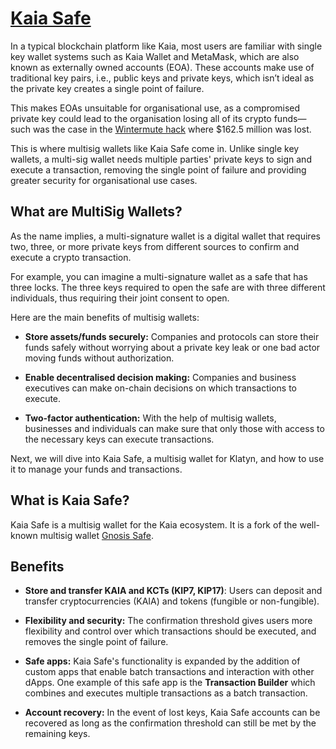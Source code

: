 # [Kaia Safe](https://docs.kaia.io/build/tools/wallets/kaia-safe)

In a typical blockchain platform like Kaia, most users are familiar with single key wallet systems such as Kaia Wallet and MetaMask, which are also known as externally owned accounts (EOA). These accounts make use of traditional key pairs, i.e., public keys and private keys, which isn’t ideal as the private key creates a single point of failure. 

This makes EOAs unsuitable for organisational use, as a compromised private key could lead to the organisation losing all of its crypto funds—such was the case in the [Wintermute hack](https://www.certik.com/resources/blog/uGiY0j3hwOzQOMcDPGoz9-wintermute-hack-) where $162.5 million was lost. 

This is where multisig wallets like Kaia Safe come in. Unlike single key wallets, a multi-sig wallet needs multiple parties' private keys to sign and execute a transaction, removing the single point of failure and providing greater security for organisational use cases.

## What are MultiSig Wallets? <a id="What are Multisig Wallets"></a>

As the name implies, a multi-signature wallet is a digital wallet that requires two, three, or more private keys from different sources to confirm and execute a crypto transaction.

For example, you can imagine a multi-signature wallet as a safe that has three locks. The three keys required to open the safe are with three different individuals, thus requiring their joint consent to open.

Here are the main benefits of multisig wallets:

* **Store assets/funds securely:** Companies and protocols can store their funds safely without worrying about a private key leak or one bad actor moving funds without authorization.

* **Enable decentralised decision making:** Companies and business executives can make on-chain decisions on which transactions to execute.

* **Two-factor authentication:** With the help of multisig wallets, businesses and individuals can make sure that only those with access to the necessary keys can execute transactions.

Next, we will dive into Kaia Safe, a multisig wallet for Klatyn, and how to use it to manage your funds and transactions.

## What is Kaia Safe? <a id="What is Kaia Safe"></a>

Kaia Safe is a multisig wallet for the Kaia ecosystem. It is a fork of the well-known multisig wallet [Gnosis Safe](https://gnosis-safe.io/). 

## Benefits <a id="Benefits of Kaia Safe"></a>

* **Store and transfer KAIA and KCTs (KIP7, KIP17)**: Users can deposit and transfer cryptocurrencies (KAIA) and tokens (fungible or non-fungible).
 
* **Flexibility and security:** The confirmation threshold gives users more flexibility and control over which transactions should be executed, and removes the single point of failure.

* **Safe apps:** Kaia Safe's functionality is expanded by the addition of custom apps that enable batch transactions and interaction with other dApps. One example of this safe app is the **Transaction Builder** which combines and executes multiple transactions as a batch transaction.

* **Account recovery:** In the event of lost keys, Kaia Safe accounts can be recovered as long as the confirmation threshold can still be met by the remaining keys.